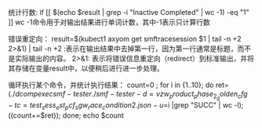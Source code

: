 
统计行数:
 if [[ $(echo $result | grep -i "Inactive Completed" | wc -1) -eq "1" ]]
 wc -1命令用于对输出结果进行单词计数，其中-1表示只计算行数

错误重定向：
result=$(kubect1 axyom get smftracesession $1 | tail -n +2 2>&1) 
| tail -n +2 :表示在输出结果中去掉第一行，因为第一行通常是标题，而不是实际输出的内容。
2>&1: 表示将错误信息重定向（redirect）到标准输出，并将其存储在变量result中，以便稍后进行进一步处理。


循环执行某个命令，并统计执行结果：
 count=0 ; for i in {1..10}; do ret=$( ./dcomp exec smf-tester ./smf-tester -d=vzw_product_phase_2_golden_cfg  -tc=test_sess_est_pcf_sgw_race_condition2.json -u=$i |grep "SUCC" | wc -l); ((count+=$ret)); done; echo $count
